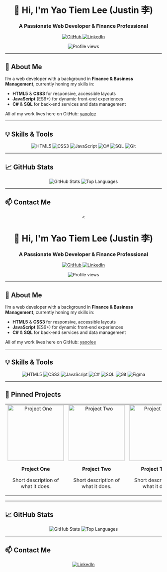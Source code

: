 <div align="center">
  
  <h1>👋 Hi, I'm Yao Tiem Lee (Justin 李)</h1>
  <h3>A Passionate Web Developer & Finance Professional</h3>
  <p>
    <a href="https://github.com/yaoolee">
      <img src="https://img.shields.io/badge/GitHub-yaoolee-181717?style=for-the-badge&logo=github" alt="GitHub"/>
    </a>
    <a href="https://linkedin.com/in/yao-tiem-lee">
      <img src="https://img.shields.io/badge/LinkedIn-Yao%20Tiem%20Lee-0A66C2?style=for-the-badge&logo=linkedin" alt="LinkedIn"/>
    </a>
  </p>
  <img src="https://komarev.com/ghpvc/?username=yaoolee&style=flat-square" alt="Profile views" />
</div>

---

## 📖 About Me
I’m a web developer with a background in **Finance & Business Management**, currently honing my skills in:
- **HTML5** & **CSS3** for responsive, accessible layouts  
- **JavaScript** (ES6+) for dynamic front‑end experiences  
- **C#** & **SQL** for back‑end services and data management  

All of my work lives here on GitHub: [yaoolee](https://github.com/yaoolee)

---

## 💡 Skills & Tools

<p align="center">
  <img alt="HTML5" src="https://img.shields.io/badge/HTML5-E34F26?style=for-the-badge&logo=html5" />
  <img alt="CSS3" src="https://img.shields.io/badge/CSS3-1572B6?style=for-the-badge&logo=css3" />
  <img alt="JavaScript" src="https://img.shields.io/badge/JavaScript-F7DF1E?style=for-the-badge&logo=javascript" />
  <img alt="C#" src="https://img.shields.io/badge/C%23-239120?style=for-the-badge&logo=c-sharp" />
  <img alt="SQL" src="https://img.shields.io/badge/SQL-CC2927?style=for-the-badge&logo=postgresql" />
  <img alt="Git" src="https://img.shields.io/badge/Git-F05032?style=for-the-badge&logo=git" />
  
</p>

---

## 📈 GitHub Stats

<p align="center">
  <img src="https://github-readme-stats.vercel.app/api?username=yaoolee&show_icons=true&theme=tokyonight" alt="GitHub Stats" />
  <img src="https://github-readme-stats.vercel.app/api/top-langs?username=yaoolee&show_icons=true&theme=tokyonight&layout=compact" alt="Top Languages" />
</p>

---

## 📫 Contact Me

<p align="center">
  <<!-- README.md -->

<div align="center">
  <!-- 👋 Hero Section -->
  <h1>👋 Hi, I'm Yao Tiem Lee (Justin 李)</h1>
  <h3>A Passionate Web Developer & Finance Professional</h3>
  <p>
    <a href="https://github.com/yaoolee">
      <img src="https://img.shields.io/badge/GitHub-yaoolee-181717?style=for-the-badge&logo=github" alt="GitHub"/>
    </a>
    <a href="https://linkedin.com/in/yao-tiem-lee">
      <img src="https://img.shields.io/badge/LinkedIn-Yao%20Tiem%20Lee-0A66C2?style=for-the-badge&logo=linkedin" alt="LinkedIn"/>
    </a>
  </p>
  <img src="https://komarev.com/ghpvc/?username=yaoolee&style=flat-square" alt="Profile views" />
</div>

---

## 📖 About Me
I’m a web developer with a background in **Finance & Business Management**, currently honing my skills in:
- **HTML5** & **CSS3** for responsive, accessible layouts  
- **JavaScript** (ES6+) for dynamic front‑end experiences  
- **C#** & **SQL** for back‑end services and data management  

All of my work lives here on GitHub: [yaoolee](https://github.com/yaoolee)

---

## 💡 Skills & Tools

<p align="center">
  <img alt="HTML5" src="https://img.shields.io/badge/HTML5-E34F26?style=for-the-badge&logo=html5" />
  <img alt="CSS3" src="https://img.shields.io/badge/CSS3-1572B6?style=for-the-badge&logo=css3" />
  <img alt="JavaScript" src="https://img.shields.io/badge/JavaScript-F7DF1E?style=for-the-badge&logo=javascript" />
  <img alt="C#" src="https://img.shields.io/badge/C%23-239120?style=for-the-badge&logo=c-sharp" />
  <img alt="SQL" src="https://img.shields.io/badge/SQL-CC2927?style=for-the-badge&logo=postgresql" />
  <img alt="Git" src="https://img.shields.io/badge/Git-F05032?style=for-the-badge&logo=git" />
  <img alt="Figma" src="https://img.shields.io/badge/Figma-F24E1E?style=for-the-badge&logo=figma" />
</p>

---

## 🚀 Pinned Projects

<table>
  <tr>
    <td align="center">
      <a href="https://github.com/yaoolee/project‑one">
        <img src="https://github.com/yaoolee/project‑one/raw/main/preview.png" alt="Project One" width="180px" />
      </a>
      <p><strong>Project One</strong></p>
      <p>Short description of what it does.</p>
    </td>
    <td align="center">
      <a href="https://github.com/yaoolee/project‑two">
        <img src="https://github.com/yaoolee/project‑two/raw/main/preview.png" alt="Project Two" width="180px" />
      </a>
      <p><strong>Project Two</strong></p>
      <p>Short description of what it does.</p>
    </td>
    <td align="center">
      <a href="https://github.com/yaoolee/project‑three">
        <img src="https://github.com/yaoolee/project‑three/raw/main/preview.png" alt="Project Three" width="180px" />
      </a>
      <p><strong>Project Three</strong></p>
      <p>Short description of what it does.</p>
    </td>
  </tr>
</table>

---

## 📈 GitHub Stats

<p align="center">
  <img src="https://github-readme-stats.vercel.app/api?username=yaoolee&show_icons=true&theme=tokyonight" alt="GitHub Stats" />
  <img src="https://github-readme-stats.vercel.app/api/top-langs?username=yaoolee&show_icons=true&theme=tokyonight&layout=compact" alt="Top Languages" />
</p>

---

## 📫 Contact Me

<p align="center">
  
  <a href="https://linkedin.com/in/yao-tiem-lee">
    <img src="https://img.shields.io/badge/LinkedIn-Yao%20Tiem%20Lee-0A66C2?style=for-the-badge&logo=linkedin" alt="LinkedIn"/>
  </a>
</p>
